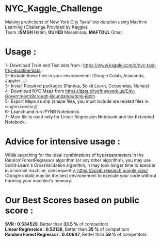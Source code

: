 # NYC_Kaggle_Challenge
Making predictions of New York City Taxis' trip duration using Machine Learning (Challenge Provided by Kaggle). <br/>
Team :**ISMGH** Hatim, **OUHEB** Massinissa, **MAFTOUL** Omar. <br/>

# Usage : 
1- Download Train and Test sets from : https://www.kaggle.com/c/nyc-taxi-trip-duration/data <br/>
2- Include these files in your environement (Google Colab, Anaconda, Jupyter ...) <br/>
3- Install Required packages (Pandas, Scikit Learn, Geopandas, Numpy) <br/>
4- Download NYC Maps from https://data.cityofnewyork.us/City-Government/Borough-Boundaries/tqmj-j8zm <br/>
5- Export Maps as shp (shape files, you must include are related files in single directory) <br/>
6- Launch and run IPYNB Notebooks.<br/>
7- Main file is used only for Linear Regression Notebook and the Extended Notebook.

# Advice for intensive usage :
While searching for the ideal combinations of hyperparameters in the RandomForestRegressor algorithm (or any other algorithm), you may use Scikit-Learn's CrossValidation algorithm, it may took longer time to execute in a normal machine, consequently, 
https://colab.research.google.com/ (Google colab) may be the best environement to execute your code without harming your machine's memory.

# Our Best Scores based on public score : 
**SVR : 0.534529**, Better than **33.5 %** of competitors  <br/>
**Linear Regression : 0.52138**, Better than **35 %** of competitors <br/>
**Random Forest Regressor : 0.40647**, Better than **59 %** of competitors. 

